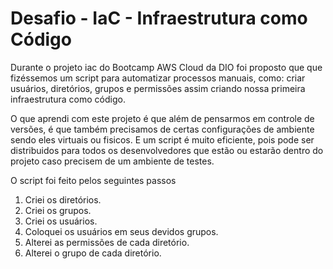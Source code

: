 # Desafio - IaC - Infraestrutura como Código


Durante o projeto iac do Bootcamp AWS Cloud da DIO foi proposto que
que fizéssemos um script para automatizar processos manuais, como:
criar usuários, diretórios, grupos e permissões assim criando nossa
primeira infraestrutura como código.

O que aprendi com este projeto é que além de pensarmos em controle 
de versões, é que também precisamos de certas configurações de ambiente
sendo eles virtuais ou fisicos. E um script é muito eficiente, pois
pode ser distribuidos para todos os desenvolvedores que estão ou estarão
dentro do projeto caso precisem de um ambiente de testes.

O script foi feito pelos seguintes passos

1. Criei os diretórios.
2. Criei os grupos.
3. Criei os usuários.
4. Coloquei os usuários em seus devidos grupos.
5. Alterei as permissões de cada diretório.
6. Alterei o grupo de cada diretório.
